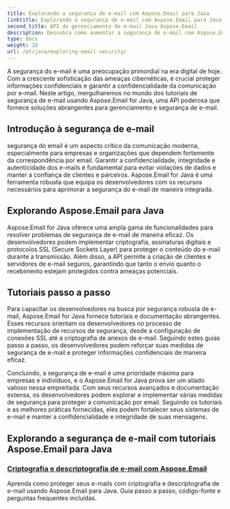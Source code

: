 ```yaml
---
title: Explorando a segurança de e-mail com Aspose.Email para Java
linktitle: Explorando a segurança de e-mail com Aspose.Email para Java
second_title: API de gerenciamento de e-mail Java Aspose.Email
description: Descubra como aumentar a segurança de e-mail com Aspose.Email para Java. Explore tutoriais passo a passo e práticas recomendadas.
type: docs
weight: 18
url: /pt/java/exploring-email-security/
---
```


A segurança do e-mail é uma preocupação primordial na era digital de hoje. Com a crescente sofisticação das ameaças cibernéticas, é crucial proteger informações confidenciais e garantir a confidencialidade da comunicação por e-mail. Neste artigo, mergulharemos no mundo dos tutoriais de segurança de e-mail usando Aspose.Email for Java, uma API poderosa que fornece soluções abrangentes para gerenciamento e segurança de e-mail.

## Introdução à segurança de e-mail

segurança do email é um aspecto crítico da comunicação moderna, especialmente para empresas e organizações que dependem fortemente da correspondência por email. Garantir a confidencialidade, integridade e autenticidade dos e-mails é fundamental para evitar violações de dados e manter a confiança de clientes e parceiros. Aspose.Email for Java é uma ferramenta robusta que equipa os desenvolvedores com os recursos necessários para aprimorar a segurança do e-mail de maneira integrada.

## Explorando Aspose.Email para Java

Aspose.Email for Java oferece uma ampla gama de funcionalidades para resolver problemas de segurança de e-mail de maneira eficaz. Os desenvolvedores podem implementar criptografia, assinaturas digitais e protocolos SSL (Secure Sockets Layer) para proteger o conteúdo do e-mail durante a transmissão. Além disso, a API permite a criação de clientes e servidores de e-mail seguros, garantindo que tanto o envio quanto o recebimento estejam protegidos contra ameaças potenciais.

## Tutoriais passo a passo

Para capacitar os desenvolvedores na busca por segurança robusta de e-mail, Aspose.Email for Java fornece tutoriais e documentação abrangentes. Esses recursos orientam os desenvolvedores no processo de implementação de recursos de segurança, desde a configuração de conexões SSL até a criptografia de anexos de e-mail. Seguindo estes guias passo a passo, os desenvolvedores podem reforçar suas medidas de segurança de e-mail e proteger informações confidenciais de maneira eficaz.

Concluindo, a segurança de e-mail é uma prioridade máxima para empresas e indivíduos, e o Aspose.Email for Java prova ser um aliado valioso nessa empreitada. Com seus recursos avançados e documentação extensa, os desenvolvedores podem explorar e implementar várias medidas de segurança para proteger a comunicação por email. Seguindo os tutoriais e as melhores práticas fornecidas, eles podem fortalecer seus sistemas de e-mail e manter a confidencialidade e integridade de suas mensagens.

## Explorando a segurança de e-mail com tutoriais Aspose.Email para Java
### [Criptografia e descriptografia de e-mail com Aspose.Email](./email-encryption-and-decryption/)
Aprenda como proteger seus e-mails com criptografia e descriptografia de e-mail usando Aspose.Email para Java. Guia passo a passo, código-fonte e perguntas frequentes incluídas.